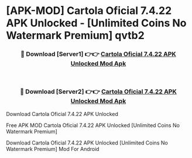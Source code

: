# [APK-MOD] Cartola Oficial 7.4.22 APK Unlocked - [Unlimited Coins No Watermark Premium] qvtb2



<div align="center">
<h3>🔴 Download [Server1] 👉👉 <a href="https://momento.my/?title=Cartola_Oficial_7.4.22_APK_Unlocked">Cartola Oficial 7.4.22 APK Unlocked Mod Apk</a></h3><br>

<h3>🔴 Download [Server2] 👉👉 <a href="https://momento.my/?title=Cartola_Oficial_7.4.22_APK_Unlocked">Cartola Oficial 7.4.22 APK Unlocked Mod Apk</a></h3>
</div>



Download Cartola Oficial 7.4.22 APK Unlocked 

Free APK MOD Cartola Oficial 7.4.22 APK Unlocked [Unlimited Coins No Watermark Premium]

Download Cartola Oficial 7.4.22 APK Unlocked [Unlimited Coins No Watermark Premium] Mod For Android
